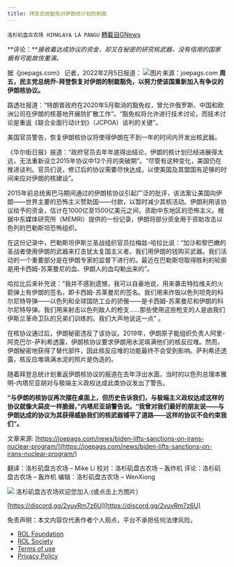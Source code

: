 ```yaml
---
title: 拜登总统豁免对伊朗核计划的制裁
---
```

`洛杉矶盘古农场 HIMALAYA LA PANGU` [轉載自GNews](https://gnews.org/zh-hans/1978012/)

**评论：***接收着达成协议的资金，却又在秘密的研究核武器，没有信用的国家极有可能故伎重演。*

据《joepags.com》 记者，2022年2月5日报道：
![](https://assets.gnews.org/wp-content/uploads/2022/02/image-873-e1644383169307.png)图片来源：joepags.com
**周五，民主党总统乔-拜登恢复对伊朗的制裁豁免，以努力使该国重新加入有争议的伊朗核协议。**

路透社报道：“特朗普政府在2020年5月取消的豁免权，曾允许俄罗斯、中国和欧洲公司在伊朗的核基地开展防扩散工作”。“豁免权将允许进行技术讨论，而技术讨论是重返《联合全面行动计划》（JCPOA）谈判的关键”。

美国官员警告，恢复伊朗核协议将使得伊朗在不到一年的时间内开发出核武器。

《华尔街日报》报道：“政府官员去年年底得出结论，伊朗的核计划已经进展得太远，无法重新设立2015年协议中12个月的突破期”。“尽管有这种变化，美国仍在推进谈判。官员们说，修订后的协议需要尽快达成，以使美国及其盟国有足够的时间来应对伊朗的核建设”。

2015年前总统奥巴马期间通过的伊朗核协议引起广泛的批评，该法案让美国向伊朗——世界主要的恐怖主义赞助国——付款，以暂时减少其核活动。伊朗利用该协议给予的资金，估计在1000亿至1500亿美元之间，资助中东地区的恐怖主义。根据中东媒体研究所（MEMRI）提供的一份记录，伊朗将部分资金用于资助攻击以色列的巴勒斯坦恐怖组织。

在这份记录中，巴勒斯坦伊斯兰圣战组织官员拉梅兹-哈拉比说：“加沙和黎巴嫩的圣战者使用伊朗的武器来打击犹太复国主义者。我们用伊朗的钱购买武器。我们活动的一个重要部分是在伊朗专家的监督下进行的。最近在巴勒斯坦取得胜利的轮廓是用卡西姆-苏莱曼尼的血、伊朗人的血勾勒出来的”。

哈拉比后来补充说：“我并不感到遗憾，我可以自豪地说，用来袭击特拉维夫的火箭弹上有伊朗的签名，即卡西姆-苏莱曼尼的签名。我们用来炸毁以色列坦克的科尔尼特导弹——以色列和全球国防工业的骄傲——是卡西姆-苏莱曼尼和伊朗的科尔尼特导弹。我们用来射击以色列敌人的枪支……那些使用这些枪支的人是由我们伊斯兰革命卫队的兄弟们训练的。我们大声地说这一点” 。

在核协议通过后，伊朗秘密违反了该协议。2019年，伊朗原子能组织负责人阿里-阿克巴尔-萨利希透露，伊朗核协议要求伊朗用水泥填满他们的核反应堆。然而，伊朗秘密地获得了替代部件，因此核反应堆的功能最终不会受到影响。萨利希还透露，核反应堆填满水泥的照片是伪造的。

随着拜登总统计划重返伊朗核协议的报道在去年浮出水面，当时的以色列总理本雅明-内塔尼亚胡对与极端主义政权达成此类协议发出了警告。

**“与伊朗的核协议再次摆在桌面上，但历史告诉我们，与极端主义政权达成这样的协议就像大蒜皮一样脆弱，”内塔尼亚胡警告说。“我曾对我们最好的朋友说——与伊朗达成的协议为其获得威胁我们的核武器铺平了道路——这样的协议不会约束我们”。**

文章来源: [https://joepags.com/news/biden-lifts-sanctions-on-irans-nuclear-program/](https://joepags.com/news/biden-lifts-sanctions-on-irans-nuclear-program/)

翻译：洛杉矶盘古农场 – Mike Li
校对：洛杉矶盘古农场 – 轰炸机
评论：洛杉矶盘古农场 – 轰炸机
编辑：洛杉矶盘古农场 – WenXiong


[![](https://assets.gnews.org/wp-content/uploads/2021/03/WhatsApp-Image-2021-06-26-at-22.05.30.jpeg)](https://discord.gg/2vuvRm7z6U)
洛杉矶盘古农场欢迎您加入:(或点击上方图片）

[https://discord.gg/2vuvRm7z6U](https://discord.gg/2vuvRm7z6U)

 

免责声明：本文内容仅代表作者个人观点，平台不承担任何法律风险。

- [ROL Foundation](https://rolfoundation.org/)
- [ROL Society](https://rolsociety.org/)
- [Terms of use](https://gnews.org/terms-of-use-3/)
- [Privacy Policy](https://gnews.org/privacy-policy/)
